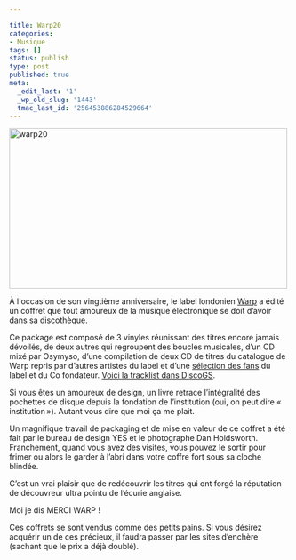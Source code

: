 ```yaml
---

title: Warp20
categories:
- Musique
tags: []
status: publish
type: post
published: true
meta:
  _edit_last: '1'
  _wp_old_slug: '1443'
  tmac_last_id: '256453886284529664'
---
```

<img class="alignnone size-medium wp-image-1442" title="warp20" src="https://dlgjp9x71cipk.cloudfront.net/2009/12/warp20-500x289.jpg" alt="warp20" width="500" height="289" />

À l'occasion de son vingtième anniversaire, le label londonien <a title="Le site de Warp Records" href="http://www.warp.net/">Warp</a> a édité un coffret que tout amoureux de la musique électronique se doit d’avoir dans sa discothèque.

<!--more-->

Ce package est composé de 3 vinyles réunissant des titres encore jamais dévoilés, de deux autres qui regroupent des boucles musicales, d’un CD mixé par Osymyso, d’une compilation de deux CD de titres du catalogue de Warp repris par d’autres artistes du label et d’une <a title="Le site de vote pour la séléction" href="http://www.warp20.net/">sélection des fans</a> du label et du Co fondateur.
<a title="Warp20 sur discoGS" href="http://www.discogs.com/Various-Warp20-Box-Set/release/1939634">Voici la tracklist dans DiscoGS</a>.

Si vous êtes un amoureux de design, un livre retrace l’intégralité des pochettes de disque depuis la fondation de l’institution (oui, on peut dire « institution »). Autant vous dire que moi ça me plait.

Un magnifique travail de packaging et de mise en valeur de ce coffret a été fait par le bureau de design YES et le photographe Dan Holdsworth. Franchement, quand vous avez des visites, vous pouvez le sortir pour frimer ou alors le garder à l’abri dans votre coffre fort sous sa cloche blindée.

C’est un vrai plaisir que de redécouvrir les titres qui ont forgé la réputation de découvreur ultra pointu de l’écurie anglaise.

Moi je dis MERCI WARP !

Ces coffrets se sont vendus comme des petits pains. Si vous désirez acquérir un de ces précieux, il faudra passer par les sites d’enchère (sachant que le prix a déjà doublé).
